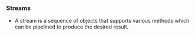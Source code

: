 ###  Streams

*  A stream is a sequence of objects that supports various methods which can be pipelined to produce the desired result.
